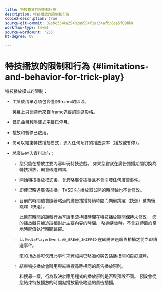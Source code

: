 ```yaml
---
title: 特技播放的限制和行為
description: 特技播放的限制和行為
copied-description: true
source-git-commit: 02ebc3548a254b2a6554f1ab34afbb3ea5f09bb8
workflow-type: tm+mt
source-wordcount: '285'
ht-degree: 0%

---
```


# 特技播放的限制和行為 {#limitations-and-behavior-for-trick-play}

<!--<a id="section_2BC43539C5C142E085D06A7E35C76726"></a>-->

特技播放模式的限制：

* 主播放清單必須包含僅限Iframe的區段。

  熒幕上只會顯示來自Iframe追蹤的關鍵影格。
* 音訊曲目和隱藏式字幕已停用。
* 播放和暫停已啟用。
* 您可以結束特技播放模式，進入任何允許的播放速率（播放或暫停）。
* 將廣告納入資料流時：

   * 您只能在播放主要內容時玩特技遊戲。 如果您嘗試在廣告插播期間切換為特技播放，則會傳送錯誤。
   * 開始特技播放模式後，會忽略廣告插播且不會引發任何廣告事件。
   * 即使已略過廣告插播，TVSDK向播放器公開的時間軸也不會修改。
   * 目前的時間值會隨著略過的廣告插播持續時間而向前跳躍（快進）或向後跳躍（快退）。

     此目前時間的跳轉行為可讓串流持續時間在特技播放期間保持未修改。 您的播放器只能追蹤相對於主要內容的時間。 略過廣告時，不會對傳回的當地時間值執行時間跳躍。
   * 此 `MediaPlayerEvent.AD_BREAK_SKIPPED` 在即將略過廣告插播之前立即傳送事件。

     您的播放器可使用此事件來實施與已略過的廣告插播相關的自訂邏輯。

   * 結束特技播放會叫用與結束搜尋時相同的廣告播放原則。

     和搜尋一樣，行為取決於應用程式的播放原則是否與預設不同。 預設會從您結束特技播放的時間點播放最後略過的廣告插播。
